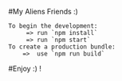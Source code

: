 #My Aliens Friends :)

	To begin the development:
		 => run `npm install`
		 => run `npm start`
	To create a production bundle:
		=>  use `npm run build` 
#Enjoy :) !
